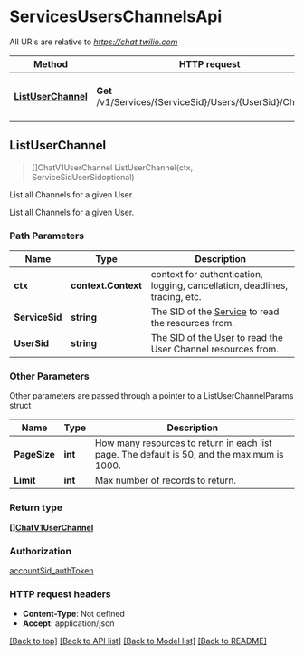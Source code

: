 # ServicesUsersChannelsApi

All URIs are relative to *https://chat.twilio.com*

Method | HTTP request | Description
------------- | ------------- | -------------
[**ListUserChannel**](ServicesUsersChannelsApi.md#ListUserChannel) | **Get** /v1/Services/{ServiceSid}/Users/{UserSid}/Channels | List all Channels for a given User.



## ListUserChannel

> []ChatV1UserChannel ListUserChannel(ctx, ServiceSidUserSidoptional)

List all Channels for a given User.

List all Channels for a given User.

### Path Parameters


Name | Type | Description
------------- | ------------- | -------------
**ctx** | **context.Context** | context for authentication, logging, cancellation, deadlines, tracing, etc.
**ServiceSid** | **string** | The SID of the [Service](https://www.twilio.com/docs/api/chat/rest/services) to read the resources from.
**UserSid** | **string** | The SID of the [User](https://www.twilio.com/docs/api/chat/rest/users) to read the User Channel resources from.

### Other Parameters

Other parameters are passed through a pointer to a ListUserChannelParams struct


Name | Type | Description
------------- | ------------- | -------------
**PageSize** | **int** | How many resources to return in each list page. The default is 50, and the maximum is 1000.
**Limit** | **int** | Max number of records to return.

### Return type

[**[]ChatV1UserChannel**](ChatV1UserChannel.md)

### Authorization

[accountSid_authToken](../README.md#accountSid_authToken)

### HTTP request headers

- **Content-Type**: Not defined
- **Accept**: application/json

[[Back to top]](#) [[Back to API list]](../README.md#documentation-for-api-endpoints)
[[Back to Model list]](../README.md#documentation-for-models)
[[Back to README]](../README.md)

